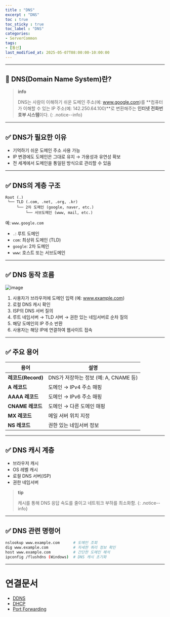 ```yaml
---
title : "DNS"
excerpt : "DNS"
toc : true
toc_sticky : true
toc_label : "DNS"
categories:
- ServerCommon
tags:
- [통신]
last_modified_at: 2025-05-07T08:00:00-10:00:00
---
```

  
---
  
## 📌 DNS(Domain Name System)란?

> **info**
>
> DNS는 사람이 이해하기 쉬운 도메인 주소(예: www.google.com)를 **컴퓨터가 이해할 수 있는 IP 주소(예: 142.250.64.100)**로 변환해주는 **인터넷 전화번호부 시스템**이다. 
{: .notice--info}  

---
  
## ✅ DNS가 필요한 이유

- 기억하기 쉬운 도메인 주소 사용 가능
- IP 변경에도 도메인은 그대로 유지 → 가용성과 유연성 확보
- 전 세계에서 도메인을 통일된 방식으로 관리할 수 있음

---
  
## ✅ DNS의 계층 구조

```
Root (.)
 └── TLD (.com, .net, .org, .kr)
     └── 2차 도메인 (google, naver, etc.)
         └── 서브도메인 (www, mail, etc.)
```

예: `www.google.com`

- `.`: 루트 도메인
- `com`: 최상위 도메인 (TLD)
- `google`: 2차 도메인
- `www`: 호스트 또는 서브도메인

---
  
## ✅ DNS 동작 흐름
  
![image](../../assets/images/DNSWorkflow.png)

1. 사용자가 브라우저에 도메인 입력 (예: www.example.com)
2. 로컬 DNS 캐시 확인
3. ISP의 DNS 서버 질의
4. 루트 네임서버 → TLD 서버 → 권한 있는 네임서버로 순차 질의
5. 해당 도메인의 IP 주소 반환
6. 사용자는 해당 IP에 연결하여 웹사이트 접속

---
  
## ✅ 주요 용어

| 용어 | 설명 |
|------|------|
| **레코드(Record)** | DNS가 저장하는 정보 (예: A, CNAME 등) |
| **A 레코드** | 도메인 → IPv4 주소 매핑 |
| **AAAA 레코드** | 도메인 → IPv6 주소 매핑 |
| **CNAME 레코드** | 도메인 → 다른 도메인 매핑 |
| **MX 레코드** | 메일 서버 위치 지정 |
| **NS 레코드** | 권한 있는 네임서버 정보 |

---
  
## ✅ DNS 캐시 계층

- 브라우저 캐시
- OS 레벨 캐시
- 로컬 DNS 서버(ISP)
- 권한 네임서버

> **tip**
>
> 캐시를 통해 DNS 응답 속도를 줄이고 네트워크 부하를 최소화함. 
{: .notice--info}  

---
  
## ✅ DNS 관련 명령어
  
```bash
nslookup www.example.com      # 도메인 조회
dig www.example.com           # 자세한 쿼리 정보 확인
host www.example.com          # 간단한 도메인 해석
ipconfig /flushdns (Windows)  # DNS 캐시 초기화
```

---
  
# 연결문서
- [DDNS](../../servercommon/servercommon-DDNS)
- [DHCP](../../통신/통신-DHCP)
- [Port Forwarding](../../servercommon/servercommon-Port-Forwarding)
